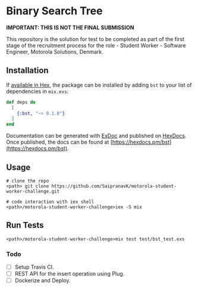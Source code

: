 # Binary Search Tree
<b>IMPORTANT: THIS IS NOT THE FINAL SUBMISSION</b>

This repository is the solution for test to be completed as part of the first stage of the recruitment process for the role - Student Worker - Software Engineer, Motorola Solutions, Denmark.

## Installation

If [available in Hex](https://hex.pm/docs/publish), the package can be installed
by adding `bst` to your list of dependencies in `mix.exs`:

```elixir
def deps do
  [
    {:bst, "~> 0.1.0"}
  ]
end
```

Documentation can be generated with [ExDoc](https://github.com/elixir-lang/ex_doc)
and published on [HexDocs](https://hexdocs.pm). Once published, the docs can
be found at [https://hexdocs.pm/bst](https://hexdocs.pm/bst).


## Usage

```
# clone the repo
<path> git clone https://github.com/SaipranavK/motorola-student-worker-challenge.git

# code interaction with iex shell
<path>/motorola-student-worker-challenge>iex -S mix 
```

## Run Tests

```
<path>/motorola-student-worker-challenge>mix test test/bst_test.exs
```

### Todo
- [ ] Setup Travis CI.
- [ ] REST API for the insert operation using Plug.
- [ ] Dockerize and Deploy.
